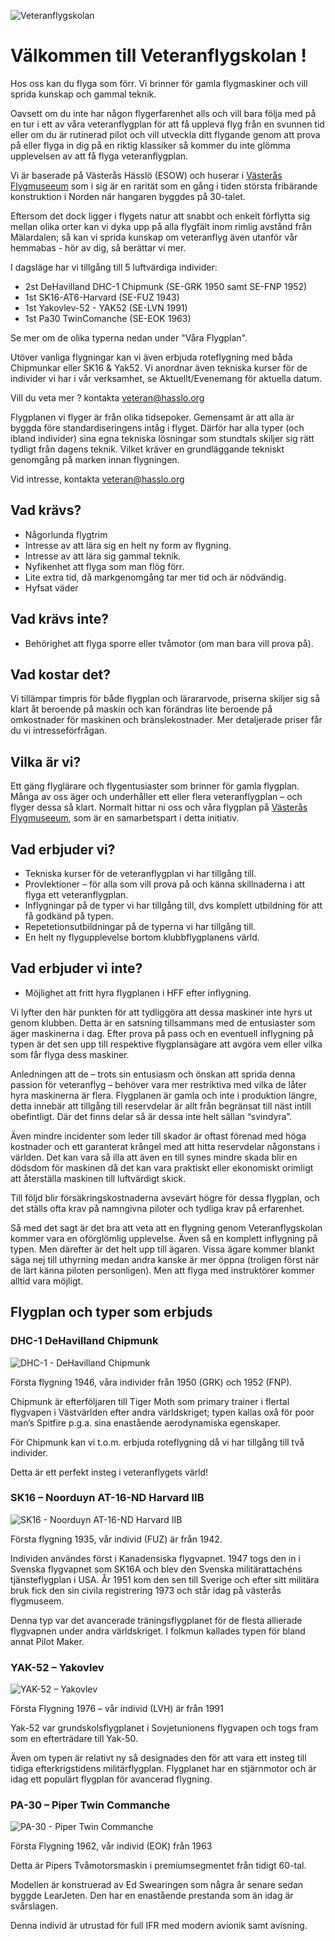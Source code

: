 ![Veteranflygskolan](/assets/images/Veteranflygskolan-front.jpeg)

# Välkommen till Veteranflygskolan !

Hos oss kan du flyga som förr. Vi brinner för gamla flygmaskiner och vill sprida kunskap och gammal teknik. 

Oavsett om du inte har någon flygerfarenhet alls och vill bara följa med på en tur i ett av våra veteranflygplan för att få uppleva flyg från en svunnen tid eller om du är rutinerad pilot och vill utveckla ditt flygande genom att prova på eller flyga in dig på en riktig klassiker så kommer du inte glömma upplevelsen av att få flyga veteranflygplan.

Vi är baserade på Västerås Hässlö (ESOW) och huserar i [Västerås Flygmuseeum](https://www.flygmuseum.com/) som i sig är en rarität som en gång i tiden största fribärande konstruktion i Norden när hangaren byggdes på 30-talet.

Eftersom det dock ligger i flygets natur att snabbt och enkelt förflytta sig mellan olika orter kan vi dyka upp på alla flygfält inom rimlig avstånd från Mälardalen; så kan vi sprida kunskap om veteranflyg även utanför vår hemmabas - hör av dig, så berättar vi mer.

I dagsläge har vi tillgång till 5 luftvärdiga individer:

- 2st DeHavilland DHC-1 Chipmunk (SE-GRK 1950 samt SE-FNP 1952)
- 1st SK16-AT6-Harvard (SE-FUZ 1943)
- 1st Yakovlev-52 - YAK52 (SE-LVN 1991)
- 1st Pa30 TwinComanche (SE-EOK 1963)

Se mer om de olika typerna nedan under "Våra Flygplan". 

Utöver vanliga flygningar kan vi även erbjuda roteflygning med båda Chipmunkar eller SK16 & Yak52.
Vi anordnar även tekniska kurser för de individer vi har i vår verksamhet, se Aktuellt/Evenemang för aktuella datum. 


Vill du veta mer ? kontakta <veteran@hasslo.org>





Flygplanen vi flyger är från olika tidsepoker. Gemensamt är att alla är byggda före standardiseringens intåg i flyget. Därför har alla typer (och ibland individer) sina egna tekniska lösningar som stundtals skiljer sig rätt tydligt från dagens teknik. Vilket kräver en grundläggande tekniskt genomgång på marken innan flygningen.



Vid intresse, kontakta <veteran@hasslo.org>

## Vad krävs?

- Någorlunda flygtrim
- Intresse av att lära sig en helt ny form av flygning.
- Intresse av att lära sig gammal teknik.
- Nyfikenhet att flyga som man flög förr.
- Lite extra tid, då markgenomgång tar mer tid och är nödvändig.
- Hyfsat väder

## Vad krävs inte?

- Behörighet att flyga sporre eller tvåmotor (om man bara vill prova på).

## Vad kostar det?

Vi tillämpar timpris för både flygplan och lärararvode, priserna skiljer sig så klart åt beroende på maskin och kan förändras lite beroende på omkostnader för maskinen och bränslekostnader. Mer detaljerade priser får du vi intresseförfrågan.

## Vilka är vi?

Ett gäng flyglärare och flygentusiaster som brinner för gamla flygplan. Många av oss äger och underhåller ett eller flera veteranflygplan – och flyger dessa så klart. Normalt hittar ni oss och våra flygplan på [Västerås Flygmuseeum](https://www.flygmuseum.com/), som är en samarbetspart i detta initiativ.


## Vad erbjuder vi?

- Tekniska kurser för de veteranflygplan vi har tillgång till.
- Provlektioner – för alla som vill prova på och känna skillnaderna i att flyga ett veteranflygplan.
- Inflygningar på de typer vi har tillgång till, dvs komplett utbildning för att få godkänd på typen.
- Repetetionsutbildningar på de typerna vi har tillgång till.
- En helt ny flygupplevelse bortom klubbflygplanens värld.

## Vad erbjuder vi inte?

- Möjlighet att fritt hyra flygplanen i HFF efter inflygning. 

Vi lyfter den här punkten för att tydliggöra att dessa maskiner inte hyrs ut genom klubben. Detta är en satsning tillsammans med de entusiaster som äger maskinerna i dag. Efter prova på pass och en eventuell inflygning på typen är det sen upp till respektive flygplansägare att avgöra vem eller vilka som får flyga dess maskiner. 

Anledningen att de – trots sin entusiasm och önskan att sprida denna passion för veteranflyg – behöver vara mer restriktiva med vilka de låter hyra maskinerna är flera. Flygplanen är gamla och inte i produktion längre, detta innebär att tillgång till reservdelar är allt från begränsat till näst intill obefintligt. Där det finns delar så är dessa inte helt sällan “svindyra”. 

Även mindre incidenter som leder till skador är oftast förenad med höga kostnader och ett garanterat krångel med att hitta reservdelar någonstans i världen. Det kan vara så illa att även en till synes mindre skada blir en dödsdom för maskinen då det kan vara praktiskt eller ekonomiskt orimligt att återställa maskinen till luftvärdigt skick.

Till följd blir försäkringskostnaderna avsevärt högre för dessa flygplan, och det ställs ofta krav på namngivna piloter och tydliga krav på erfarenhet.

Så med det sagt är det bra att veta att en flygning genom Veteranflygskolan kommer vara en oförglömlig upplevelse. Även så en komplett inflygning på typen. Men därefter är det helt upp till ägaren. Vissa ägare kommer blankt säga nej till uthyrning medan andra kanske är mer öppna (troligen först när de lärt känna piloten personligen). Men att flyga med instruktörer kommer alltid vara möjligt.

## Flygplan och typer som erbjuds

### DHC-1 DeHavilland Chipmunk

![DHC-1 - DeHavilland Chipmunk](/assets/images/chipmunk.webp)

Första flygning 1946, våra individer från 1950 (GRK) och 1952 (FNP).

Chipmunk är efterföljaren till Tiger Moth som primary trainer i flertal flygvapen i Västvärlden efter andra världskriget; typen kallas oxå för poor man’s Spitfire p.g.a. sina enastående aerodynamiska egenskaper.

För Chipmunk kan vi t.o.m. erbjuda roteflygning då vi har tillgång till två individer.

Detta är ett perfekt insteg i veteranflygets värld!

### SK16 – Noorduyn AT-16-ND Harvard IIB

![SK16 - Noorduyn AT-16-ND Harvard IIB](/assets/images/harvard-sk16-2.webp)

Första flygning 1935, vår individ (FUZ) är från 1942.

Individen användes först i Kanadensiska flygvapnet. 1947 togs den in i Svenska flygvapnet som SK16A och blev den Svenska militärattachéns tjänsteflygplan i USA. År 1951 kom den sen till Sverige och efter sitt militära bruk fick den sin civila registrering 1973 och står idag på västerås flygmuseem.

Denna typ var det avancerade träningsflygplanet för de flesta allierade flygvapnen under andra världskriget. I folkmun kallades typen för bland annat Pilot Maker.

### YAK-52 – Yakovlev

![YAK-52 – Yakovlev](/assets/images/yak-52.webp)

Första Flygning 1976 – vår individ (LVH) är från 1991

Yak-52 var grundskolsflygplanet i Sovjetunionens flygvapen och togs fram som en efterträdare till Yak-50.

Även om typen är relativt ny så designades den för att vara ett insteg till tidiga efterkrigstidens militärflygplan. Flygplanet har en stjärnmotor och är idag ett populärt flygplan för avancerad flygning.

### PA-30 – Piper Twin Commanche

![PA-30 - Piper Twin Commanche](/assets/images/commanche.webp)

Första Flygning 1962, vår individ (EOK) från 1963

Detta är Pipers Tvåmotorsmaskin i premiumsegmentet från tidigt 60-tal.

Modellen är konstruerad av Ed Swearingen som några år senare sedan byggde LearJeten. Den har en enastående prestanda som än idag är svårslagen.

Denna individ är utrustad för full IFR med modern avionik samt avisning.
